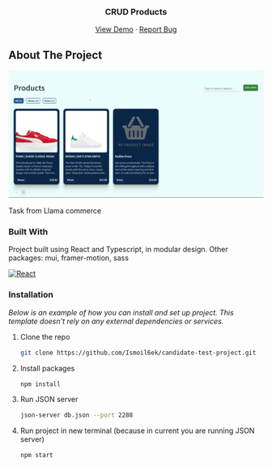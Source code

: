  <!-- PROJECT LOGO -->
<br />
<div align="center"> 
  <h3 align="center">CRUD Products</h3>

  <p align="center">  
    <a href="https://lla-commerce.netlify.app">View Demo</a>
    ·
    <a href="https://t.me/ismoil6ek">Report Bug</a> 
  </p>
</div>
 
<!-- ABOUT THE PROJECT -->

## About The Project

[![Product Screenshot][product-screenshot]](https://lla-commerce.netlify.app)

Task from Llama commerce

### Built With

Project built using React and Typescript, in modular design. Other packages: mui, framer-motion, sass

[![React][react.js]][react-url]

### Installation

_Below is an example of how you can install and set up project. This template doesn't rely on any external dependencies or services._

1. Clone the repo
   ```sh
   git clone https://github.com/Ismoil6ek/candidate-test-project.git
   ```
2. Install packages
   ```sh
   npm install
   ```
3. Run JSON server
   ```sh
   json-server db.json --port 2288
   ```
4. Run project in new terminal (because in current you are running JSON server)
   ```sh
   npm start
   ```

<!-- Links -->

[product-screenshot]: /screenshot.png
[react.js]: https://img.shields.io/badge/React-20232A?style=for-the-badge&logo=react&logoColor=61DAFB
[react-url]: https://reactjs.org/
